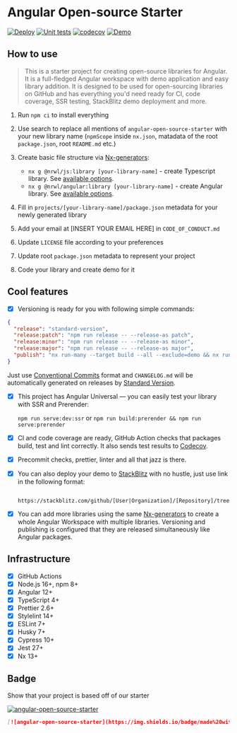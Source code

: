 # Angular Open-source Starter

[![Deploy](https://github.com/Tinkoff/angular-open-source-starter/actions/workflows/deploy.yml/badge.svg)](https://github.com/Tinkoff/angular-open-source-starter/actions/workflows/deploy.yml)
[![Unit tests](https://github.com/Tinkoff/angular-open-source-starter/actions/workflows/test.yml/badge.svg)](https://github.com/Tinkoff/angular-open-source-starter/actions/workflows/test.yml)
[![codecov](https://codecov.io/gh/Tinkoff/angular-open-source-starter/branch/main/graph/badge.svg?token=KfV90T6KkK)](https://codecov.io/gh/Tinkoff/angular-open-source-starter)
[![Demo](https://img.shields.io/badge/demo-website-green)](https://tinkoff.github.io/angular-open-source-starter/)

## How to use

> This is a starter project for creating open-source libraries for Angular. It is a full-fledged Angular workspace with
> demo application and easy library addition. It is designed to be used for open-sourcing libraries on GitHub and has
> everything you'd need ready for CI, code coverage, SSR testing, StackBlitz demo deployment and more.

1. Run `npm ci` to install everything

2. Use search to replace all mentions of `angular-open-source-starter` with your new library name (`npmScope` inside
   `nx.json`, matadata of the root `package.json`, root `README.md` etc.)

3. Create basic file structure via [Nx-generators](https://nx.dev/plugin-features/use-code-generators):

   - `nx g @nrwl/js:library [your-library-name]` - create Typescript library. See
     [available options](https://nx.dev/packages/js/generators/library#options).
   - `nx g @nrwl/angular:library [your-library-name]` - create Angular library. See
     [available options](https://nx.dev/packages/angular/generators/library#options).

4. Fill in `projects/[your-library-name]/package.json` metadata for your newly generated library

5. Add your email at [INSERT YOUR EMAIL HERE] in `CODE_OF_CONDUCT.md`

6. Update `LICENSE` file according to your preferences

7. Update root `package.json` metadata to represent your project

8. Code your library and create demo for it

## Cool features

- [x] Versioning is ready for you with following simple commands:

```json
{
  "release": "standard-version",
  "release:patch": "npm run release -- --release-as patch",
  "release:minor": "npm run release -- --release-as minor",
  "release:major": "npm run release -- --release-as major",
  "publish": "nx run-many --target build --all --exclude=demo && nx run-many --target publish --all"
}
```

Just use [Conventional Commits](https://www.conventionalcommits.org/en/v1.0.0-beta.4/) format and `CHANGELOG.md` will be
automatically generated on releases by
[Standard Version](https://github.com/conventional-changelog/standard-version#standard-version).

- [x] This project has Angular Universal — you can easily test your library with SSR and Prerender:

  `npm run serve:dev:ssr` or `npm run build:prerender && npm run serve:prerender`

- [x] CI and code coverage are ready, GitHub Action checks that packages build, test and lint correctly. It also sends
      test results to [Codecov](https://about.codecov.io).

- [x] Precommit checks, prettier, linter and all that jazz is there.

- [x] You can also deploy your demo to [StackBlitz](https://stackblitz.com) with no hustle, just use link in the
      following format:

         https://stackblitz.com/github/[User|Organization]/[Repository]/tree/main/projects/demo

- [x] You can add more libraries using the same [Nx-generators](https://nx.dev/plugin-features/use-code-generators) to
      create a whole Angular Workspace with multiple libraries. Versioning and publishing is configured that they are
      released simultaneously like Angular packages.

## Infrastructure

- [x] GitHub Actions
- [x] Node.js 16+, npm 8+
- [x] Angular 12+
- [x] TypeScript 4+
- [x] Prettier 2.6+
- [x] Stylelint 14+
- [x] ESLint 7+
- [x] Husky 7+
- [x] Cypress 10+
- [x] Jest 27+
- [x] Nx 13+

## Badge

Show that your project is based off of our starter

[![angular-open-source-starter](https://img.shields.io/badge/made%20with-angular--open--source--starter-d81676?logo=angular)](https://github.com/Tinkoff/angular-open-source-starter)

```md
[![angular-open-source-starter](https://img.shields.io/badge/made%20with-angular--open--source--starter-d81676?logo=angular)](https://github.com/Tinkoff/angular-open-source-starter)
```

